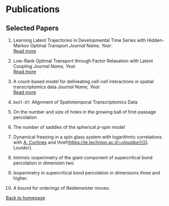 # Publications

## Selected Papers

1. Learning Latent Trajectories in Developmental Time Series with Hidden-Markov Optimal Transport
  *Journal Name, Year*.  
  [Read more](link-to-paper-1)

2. Low-Rank Optimal Transport through Factor Relaxation with Latent Coupling
  *Journal Name, Year*.  
  [Read more](link-to-paper-2)

3. A count-based model for delineating cell-cell interactions in spatial transcriptomics data
  *Journal Name, Year*.  
  [Read more](link-to-paper-3)

4. `DeST-OT`: Alignment of Spatiotemporal Transcriptomics Data

5. On the number and size of holes in the growing ball of first-passage percolation

6. The number of saddles of the spherical $p$-spin model 

7. Dynamical freezing in a spin glass system with logarithmic correlations
   with [A. Cortines](http://user.math.uzh.ch/cortines/) and \href{https://ie.technion.ac.il/~olouidor/}{O. Louidor}. 

8. Intrinsic isoperimetry of the giant component of supercritical bond percolation in dimension two

9. Isoperimetry in supercritical bond percolation in dimensions three and higher.

10. A bound for orderings of Reidemeister moves.

[Back to homepage](README.md)
